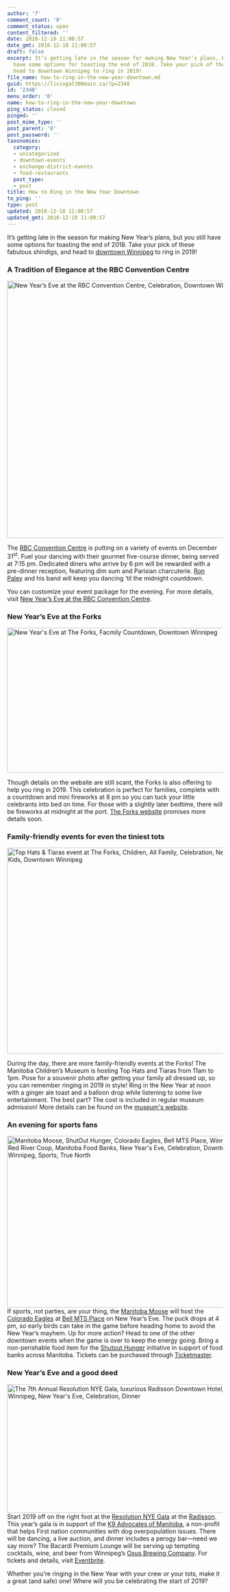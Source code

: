 ```yaml
---
author: '7'
comment_count: '0'
comment_status: open
content_filtered: ''
date: 2018-12-18 11:00:57
date_gmt: 2018-12-18 11:00:57
draft: false
excerpt: It’s getting late in the season for making New Year’s plans, but you still
  have some options for toasting the end of 2018. Take your pick of these fabulous shindigs, and
  head to downtown Winnipeg to ring in 2019! 
file_name: how-to-ring-in-the-new-year-downtown.md
guid: https://livingat300main.ca/?p=2348
id: '2348'
menu_order: '0'
name: how-to-ring-in-the-new-year-downtown
ping_status: closed
pinged: ''
post_mime_type: ''
post_parent: '0'
post_password: ''
taxonomies:
  category:
  - uncategorized
  - downtown-events
  - exchange-district-events
  - food-restaurants
  post_type:
  - post
title: How to Ring in the New Year Downtown
to_ping: ''
type: post
updated: 2018-12-18 11:00:57
updated_gmt: 2018-12-18 11:00:57
---
```

<!-- wp:paragraph -->
<p>It’s getting late in the season for making New Year’s plans, but you still have some options for toasting the end of 2018. Take your pick of these fabulous shindigs, and head to <a href="http://www.downtownwinnipegbiz.com/">downtown Winnipeg</a> to ring in 2019! </p>
<!-- /wp:paragraph -->

<!-- wp:heading {"level":3} -->
<h3><strong>A Tradition of Elegance</strong><strong> at the RBC Convention Centre</strong> </h3>
<!-- /wp:heading -->

<!-- wp:paragraph -->
<p><a href="https://www.wcc.mb.ca/new-years-eve-at-the-rbc-convention-centre/"><img class="aligncenter wp-image-2437 size-full" src="https://livingat300main.ca/wp-content/uploads/2018/12/2-x-2-NYE-2018.jpg" alt="New Year’s Eve at the RBC Convention Centre, Celebration, Downtown Winnipeg" width="600" height="600" /></a></p>
<p>The <a href="https://www.wcc.mb.ca/">RBC Convention Centre</a> is putting on a variety of events on December 31<sup>st</sup>. Fuel your dancing with their gourmet five-course dinner, being served at 7:15 pm. Dedicated diners who arrive by 6 pm will be rewarded with a pre-dinner reception, featuring dim sum and Parisian charcuterie. <a href="https://www.ronpaley.com/">Ron Paley</a> and his band will keep you dancing ‘til the midnight countdown. </p>
<!-- /wp:paragraph -->

<!-- wp:paragraph -->
<p>You can customize your event package for the evening. For more details, visit <a href="https://www.wcc.mb.ca/new-years-eve-at-the-rbc-convention-centre/" target="_blank" rel="noreferrer noopener">New Year’s Eve at the RBC Convention Centre</a>.</p>
<!-- /wp:paragraph -->

<!-- wp:heading {"level":3} -->
<h3><strong>New Year’s Eve at the Forks</strong> </h3>
<!-- /wp:heading -->

<!-- wp:paragraph -->
<p><a href="https://www.theforks.com/events/calendar-of-events/event/163"><img class="aligncenter wp-image-2440" src="https://livingat300main.ca/wp-content/uploads/2018/12/6704_FNP_NYE2018_800x450px_web-1024x576.jpg" alt="New Year's Eve at The Forks, Facmily Countdown, Downtown Winnipeg" width="600" height="338" /></a></p>
<p>Though details on the website are still scant, the Forks is also offering to help you ring in 2019. This celebration is perfect for families, complete with a countdown and mini fireworks at 8 pm so you can tuck your little celebrants into bed on time. For those with a slightly later bedtime, there will be fireworks at midnight at the port. <a href="https://www.theforks.com/">The Forks website</a> promises more details soon.</p>
<!-- /wp:paragraph -->

<!-- wp:heading {"level":3} -->
<h3><strong>Family-friendly events for even the tiniest tots </strong> </h3>
<!-- /wp:heading -->

<!-- wp:paragraph -->
<p><a href="https://www.theforks.com/events/calendar-of-events/event/186"><img class="aligncenter wp-image-2449" src="https://livingat300main.ca/wp-content/uploads/2018/12/Top-Hats-And-Tiaras-800X640-1024x819.jpg" alt="Top Hats &amp; Tiaras event at The Forks, Children, All Family, Celebration, New Year's Eve, Kids, Downtown Winnipeg" width="600" height="480" /></a></p>
<p>During the day, there are more family-friendly events at the Forks! The Manitoba Children’s Museum is hosting Top Hats and Tiaras from 11am to 1pm. Pose for a souvenir photo after getting your family all dressed up, so you can remember ringing in 2019 in style! Ring in the New Year at noon with a ginger ale toast and a balloon drop while listening to some live entertainment. The best part? The cost is included in regular museum admission! More details can be found on the <a href="https://childrensmuseum.com/event/top-hats-tiaras-2018" target="_blank" rel="noreferrer noopener">museum's website</a>.  </p>
<!-- /wp:paragraph -->

<!-- wp:heading {"level":3} -->
<h3><strong>An </strong><strong>e</strong><strong>vening</strong><strong> for </strong><strong>s</strong><strong>ports </strong><strong>f</strong><strong>ans</strong> </h3>
<!-- /wp:heading -->

<!-- wp:paragraph -->
<p><a href="http://moosehockey.com/news/shutout-hunger-2017/"><img class="aligncenter wp-image-2457 size-full" src="https://livingat300main.ca/wp-content/uploads/2018/12/1718MOOSE073_03_Shutout-Hunger_EB_600x400_v1-1.jpg" alt="Manitoba Moose, ShutOut Hunger, Colorado Eagles, Bell MTS Place, Winnipeg Harvest, Red River Coop, Manitoba Food Banks, New Year's Eve, Celebration, Downtown Winnipeg, Sports, True North" width="600" height="400" /></a>If sports, not parties, are your thing, the <a href="http://moosehockey.com/">Manitoba Moose</a> will host the <a href="https://www.coloradoeagles.com/">Colorado Eagles</a> at <a href="http://www.bellmtsplace.ca/">Bell MTS Place</a> on New Year’s Eve. The puck drops at 4 pm, so early birds can take in the game before heading home to avoid the New Year’s mayhem. Up for more action? Head to one of the other downtown events when the game is over to keep the energy going. Bring a non-perishable food item for the <a href="http://moosehockey.com/news/shutout-hunger-2017/">Shutout Hunger</a> initiative in support of food banks across Manitoba. Tickets can be purchased through <a href="https://www.ticketmaster.ca/" target="_blank" rel="noreferrer noopener">Ticketmaster</a>.  </p>
<!-- /wp:paragraph -->

<!-- wp:heading {"level":3} -->
<h3><strong>New Year’s </strong><strong>Eve </strong><strong>and a good deed</strong> </h3>
<!-- /wp:heading -->

<!-- wp:paragraph -->
<p><a href="https://www.eventbrite.ca/e/resolution-nye-gala-presented-by-birchwood-infiniti-tickets-51976882254?aff=eventful"><img class="aligncenter wp-image-2460" src="https://livingat300main.ca/wp-content/uploads/2018/12/https___cdn.evbuc_.com_images_51985404_44916510967_1_original-300x150.jpg" alt="The 7th Annual Resolution NYE Gala, luxurious Radisson Downtown Hotel, Downtown Winnipeg, New Year's Eve, Celebration, Dinner" width="600" height="300" /></a>Start 2019 off on the right foot at the <a href="https://www.eventbrite.ca/e/resolution-nye-gala-presented-by-birchwood-infiniti-tickets-51976882254?aff=eventful">Resolution NYE Gala</a> at the <a href="https://www.radisson.com/winnipeg-hotel-mb-r3c0b8/mbwinnip">Radisson</a>. This year’s gala is in support of the <a href="https://www.facebook.com/k9advocatesmanitoba/" target="_blank" rel="noreferrer noopener">K9 Advocates of Manitoba</a>, a non-profit that helps First nation communities with dog overpopulation issues. There will be dancing, a live auction, and dinner includes a perogy bar—need we say more? The Bacardi Premium Lounge will be serving up tempting cocktails, wine, and beer from Winnipeg’s <a href="https://oxusbrewing.com/" target="_blank" rel="noreferrer noopener">Oxus Brewing Company</a>. For tickets and details, visit <a href="https://www.eventbrite.ca/e/resolution-nye-gala-presented-by-birchwood-infiniti-tickets-51976882254" target="_blank" rel="noreferrer noopener">Eventbrite</a>.  </p>
<!-- /wp:paragraph -->

<!-- wp:paragraph -->
<p>Whether you’re ringing in the New Year with your crew or your tots, make it a great (and safe) one! Where will you be celebrating the start of 2019? </p>
<!-- /wp:paragraph -->